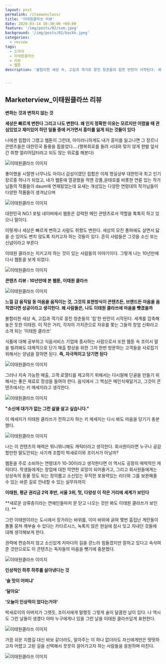 ```yaml
---
layout: post
permalink: /itaewonclass/
title: '이태원클라쓰 리뷰'
date: 2020-03-14 10:30:00 +09:00
feature: '/img/posts/02/sum.jpeg'
background: '/img/posts/02/backk.jpeg'
categories:
  - review
tags:
  - 드라마
  - 이태원클라쓰
  - 리뷰
  - 웹툰
description: '불합리한 세상 속, 고집과 객기로 뭉친 청춘들의 힙한 반란이 시작된다. 세계를 압축해 놓은 듯한 이태원. 이 작은 거리, 각자의 가치관으로 자유를 쫓는 그들의 창업 신화, 이태원 클라쓰'


---
```


## Marketerview_이태원클라쓰 리뷰

**변하는 것과 변하지 않는 것** 



**세상은 빠르게 변한다 그리고 나도 변한다. 왜 인지 정확한 이유는 모르지만 어렸을 때 관심있었고 재미있어 하던 일들 중에 커가면서 흥미를 잃게 되는 것들이 있다**

나에겐 힙합이 그랬고 웹툰이 그런데, 아이러니하게도 내가 흥미를 잃고나면 그 장르나 콘텐츠들은 대한민국 돌풍을 휩쓸었다....(행복회로를 돌려 시대와 맞지 않게 한발 앞서간 취향 얼리어답터라고 되도 않는 위로를 해본다)

![이태원클라쓰 이미지](/img/posts/02/1.jpg)

좋아했을 시절엔 너무나도 마이너 감성이였던 힙합은 이제 명실상부 대한민국 최고 인기 장르중 하나가 되었고, 내가 웹툰에 열광했을 적엔 강풀,윤태호를 비롯한 연륜 있는 작가님들의 작품들이 daum에 연재됬었는데 요새는 개성있는 다양한 연령대의 작가님들이 다양한 작품들이 생겨났으며 

![이태원클라쓰 이미지](/img/posts/02/2.jpg)

대한민국 NO.1 포털 네이버에서 웹툰은 강력한 메인 콘텐츠로서 역할을 톡톡히 하고 있으니 말이다.  

이렇게나 세상은 빠르게 변하고 사람도 취향도 변한다. 세상의 모진 풍파에도 살면서 닳을 순 있어도 변치 않도록 지키고자 하는 것들이 있다. 흔히 사람들은 그것을 소신 또는 신념이라고 부른다 

이태원 클라쓰는 지키고자 하는 것이 있는 사람들의 이야기이다. 그렇게 나는 10년만에 다시 웹툰을 보게 되었다. 

![이태원클라쓰 이미지](/img/posts/02/title.png)

**콘텐츠 리뷰 : 10년만에 본 웹툰, 이태원 클라쓰**

![이태원클라쓰 이미지](/img/posts/02/a.jpeg)

**느낄 감 움직일 동 마음을 움직이는 것, 그것의 표현방식이 콘텐츠든, 브랜드든 마음을 움직였다면 성공이라고 생각한다. 왜 사람들은, 나도 이태원 클라쓰에 마음을 뺏겼을까**

불합리한 세상 속, 고집과 객기로 뭉친 청춘들의 '힙'한 반란이 시작된다. 세계를 압축해 놓은 듯한 이태원. 이 작은 거리, 각자의 가치관으로 자유를 쫓는 그들의 창업 신화라고 소개 되는 ‘이태원 클라쓰’ 

식품에 대해 공부하고 식음서비스 기업에 종사하는 사람으로서 또한 웹툰 속 조이서 말을 빌려봐도 대체적으로 단기 매출 향상을 위한 그저 한번 방문하는 고객들을 사로잡기 위해서는 양념을 잘하면 된다. **즉, 자극적이고 당기면 된다**

![이태원클라쓰 이미지](/img/posts/02/f.jpeg)

그러나 지속 가능한 매출, 고객 로열티를 제고하기 위해서는 다시말해 단골을 만들기 위해서는 좋은 재료로 정성을 들여야 한다. 음식에서 그 핵심은 메인식재일거고, 그것이 콘텐츠에서는 키 메세지라고 생각한다. 

![이태원클라쓰 이미지](/img/posts/02/g.jpeg)

**"소신에 대가가 없는 그런 삶을 살고 싶습니다."** 

이 메세지가 이태원 클라쓰가 전하고자 하는 키 메세지는 다시 봐도 마음을 당기기 충분했다. 

![이태원클라쓰 이미지](/img/posts/02/b.jpeg)

나는 이 컨텐츠의 매력은 뭐니뭐니해도 캐릭터라고 생각한다. 회사원이라면 누구나 공감할만한 말도안되는 사기캐 조합이 박새로이와 조이서가 아닐까? 

웹툰을 주로 소비하는 연령대가 10-30이라고 생각한다면 이 역시도 굉장히 매력적인 캐릭터다. 학생들에게는 창업에 대한 막연한 로망이 되어줄거고, 그리고 회사원들에게는 상상속의 동물 정도 되는 정의롭고 소신있는 우직한 포용력있는 리더와 그를 보완해줄 수 있는 바른 길로 안내할 수 있는 실무자까지 



**이태원, 평균 권리금 2억 후반, 서울 3위, 멋, 다양성 이 작은 거리에 세계가 보인다**

**새로운 상류층이라는 연예인들마저 문 닫고 나오는 것만 봐도 이태원 클라쓰가 보인다. **

그런 이태원이라는 도시에서 장가라는 바위를, 이미 바위에 긁혀 몇번 흠집난 계란들이 똘똘 뭉쳐 깨부술 수 있다는 카타르시스, 녹록치 않은 현실에 잠시 잊고 지내던 것들에 대해 생각해보게 한다. 

권력에 편승하지 않고 소신있게 저마다의 길을 걷느라 힘들겠지만 잘하고 있다고 속삭여준 것만으로도 이 콘텐츠는 독자들의 마음을 뺏기에 충분했다. 

![이태원클라쓰 이미지](/img/posts/02/c.jpeg)

**인상적인 하루 하루를 살아낸다는 것**

**‘술 맛이 어떠냐’**

**‘달아요’**

**‘오늘이 인상적이 었다는거야’**



박새로이의 아버지가 그랫듯, 조이서에게 말했듯 그렇게 술이 달콤한 날이 있다.  나 역시도 그런 날들이 생겼다 아마 누구에게나 있을 그런 날을 이태원 클라쓰답게 표현한다. 

![이태원클라쓰 이미지](/img/posts/02/i.jpeg)

가끔 쉬운 지름길 대신 바보 같더라도, 알아주는 이 하나 없더라도 자신에게만은 떳떳하고자 어렵고 고된 길을 선택해서 꿋꿋히 걸어가고자 하는 사람들을 응원하며 마친다. 

![이태원클라쓰 이미지](/img/posts/02/e.jpeg)